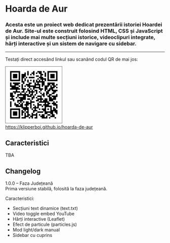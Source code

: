 # Hoarda de Aur

### Acesta este un proiect web dedicat prezentării istoriei Hoardei de Aur. Site-ul este construit folosind HTML, CSS și JavaScript și include mai multe secțiuni istorice, videoclipuri integrate, hărți interactive și un sistem de navigare cu sidebar.
---

Testați direct accesând linkul sau scanând codul QR de mai jos:  

<a href="https://klipperboi.github.io/hoarda-de-aur/"><img src="assets/qr.png" alt="QR code" width="180"></a><br>
https://klipperboi.github.io/hoarda-de-aur


## Caracteristici
TBA

## Changelog

1.0.0 – Faza Județeană  
Prima versiune stabilă, folosită la faza județeană.

Caracteristici:
- Secțiuni text dinamice (text.txt)
- Video toggle embed YouTube
- Hărți interactive (Leaflet)
- Efect de particule (particles.js)
- Mod light/dark manual
- Sidebar cu cuprins

